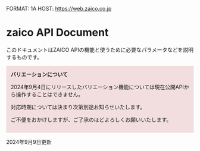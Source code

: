 FORMAT: 1A
HOST: https://web.zaico.co.jp

# zaico API Document
このドキュメントはZAICO APIの機能と使うために必要なパラメータなどを説明するものです。

<div style="border-color: #ebccd1; padding: 12px; margin-bottom: 12px; background: #f2dede;">
<strong>バリエーションについて</strong>

2024年9月4日にリリースしたバリエーション機能については現在公開APIから操作することはできません。

対応時期については決まり次第別途お知らせいたします。

ご不便をおかけしますが、ご了承のほどよろしくお願いいたします。
</div>

2024年9月9日更新

<!-- include(includes/authorization.md) -->

<!-- include(includes/api/inventories.md) -->
<!-- include(includes/api/inventories_sets.md) -->
<!-- include(includes/api/packing_slips.md) -->
<!-- include(includes/api/purchases.md) -->
<!-- include(includes/api/customers.md) -->
<!-- include(includes/api/shipping_clients.md) -->
<!-- include(includes/api/inventory_group_items.md) -->

